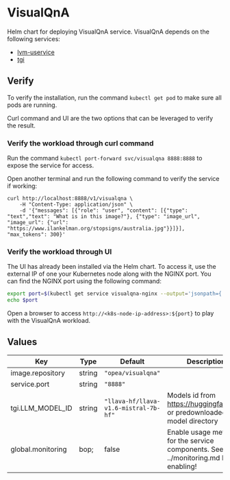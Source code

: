 # VisualQnA

Helm chart for deploying VisualQnA service. VisualQnA depends on the following services:

- [lvm-uservice](../common/lvm-uservice/README.md)
- [tgi](../common/tgi/README.md)

## Verify

To verify the installation, run the command `kubectl get pod` to make sure all pods are running.

Curl command and UI are the two options that can be leveraged to verify the result.

### Verify the workload through curl command

Run the command `kubectl port-forward svc/visualqna 8888:8888` to expose the service for access.

Open another terminal and run the following command to verify the service if working:

```console
curl http://localhost:8888/v1/visualqna \
    -H "Content-Type: application/json" \
    -d '{"messages": [{"role": "user", "content": [{"type": "text","text": "What is in this image?"}, {"type": "image_url", "image_url": {"url": "https://www.ilankelman.org/stopsigns/australia.jpg"}}]}], "max_tokens": 300}'

```

### Verify the workload through UI

The UI has already been installed via the Helm chart. To access it, use the external IP of one your Kubernetes node along with the NGINX port. You can find the NGINX port using the following command:

```bash
export port=$(kubectl get service visualqna-nginx --output='jsonpath={.spec.ports[0].nodePort}')
echo $port
```

Open a browser to access `http://<k8s-node-ip-address>:${port}` to play with the VisualQnA workload.

## Values

| Key               | Type   | Default                               | Description                                                                            |
| ----------------- | ------ | ------------------------------------- | -------------------------------------------------------------------------------------- |
| image.repository  | string | `"opea/visualqna"`                    |                                                                                        |
| service.port      | string | `"8888"`                              |                                                                                        |
| tgi.LLM_MODEL_ID  | string | `"llava-hf/llava-v1.6-mistral-7b-hf"` | Models id from https://huggingface.co/, or predownloaded model directory               |
| global.monitoring | bop;   | false                                 | Enable usage metrics for the service components. See ../monitoring.md before enabling! |
